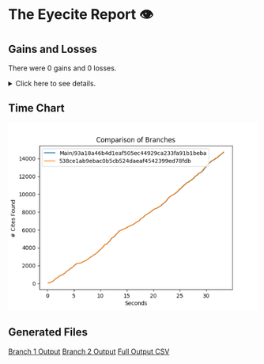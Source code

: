 # The Eyecite Report :eye:



Gains and Losses
---------
There were 0 gains and 0 losses.

<details>
<summary>Click here to see details.</summary>

|     id     |  Gain  |  Loss  |
| ---------- | ------ | ------ |


</details>



Time Chart
---------

![image](https://raw.githubusercontent.com/freelawproject/eyecite/artifacts/130/results/chart.png)


Generated Files
---------

[Branch 1 Output](https://raw.githubusercontent.com/freelawproject/eyecite/artifacts/130/results/93a18a46b4d1eaf505ec44929ca233fa91b1beba.json)
[Branch 2 Output](https://raw.githubusercontent.com/freelawproject/eyecite/artifacts/130/results/538ce1ab9ebac0b5cb524daeaf4542399ed78fdb.json)
[Full Output CSV ](https://raw.githubusercontent.com/freelawproject/eyecite/artifacts/130/results/output.csv)
